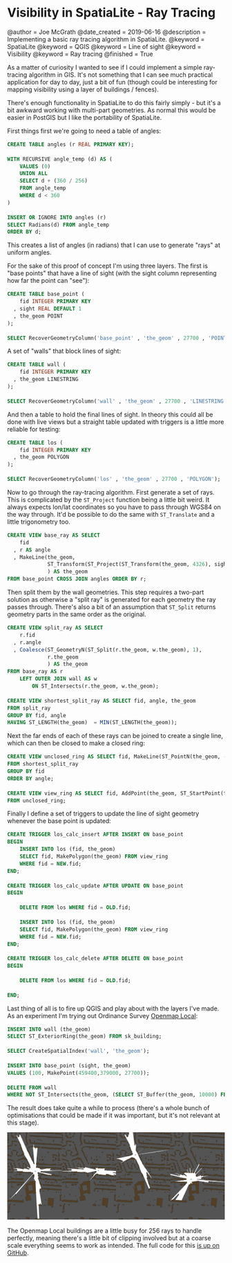 # Visibility in SpatiaLite - Ray Tracing

@author = Joe McGrath
@date_created = 2019-06-16
@description = Implementing a basic ray tracing algorithm in SpatiaLite.
@keyword = SpatiaLite
@keyword = QGIS
@keyword = Line of sight
@keyword = Visibility
@keyword = Ray tracing
@finished = True

As a matter of curiosity I wanted to see if I could implement a simple ray-tracing algorithm in GIS. It's not something that I can see much practical application for day to day, just a bit of fun (though could be interesting for mapping visibility using a layer of buildings / fences).

There's enough functionality in SpatiaLite to do this fairly simply - but it's a bit awkward working with multi-part geometries. As normal this would be easier in PostGIS but I like the portability of SpatiaLite.

First things first we're going to need a table of angles:

```sql
CREATE TABLE angles (r REAL PRIMARY KEY);

WITH RECURSIVE angle_temp (d) AS (
    VALUES (0)
    UNION ALL
    SELECT d + (360 / 256)
    FROM angle_temp
    WHERE d < 360
)

INSERT OR IGNORE INTO angles (r)
SELECT Radians(d) FROM angle_temp
ORDER BY d;
```

This creates a list of angles (in radians) that I can use to generate "rays" at uniform angles.

For the sake of this proof of concept I'm using three layers. The first is "base points" that have a line of sight (with the sight column representing how far the point can "see"):

```sql
CREATE TABLE base_point (
    fid INTEGER PRIMARY KEY
  , sight REAL DEFAULT 1
  , the_geom POINT
);

SELECT RecoverGeometryColumn('base_point' , 'the_geom' , 27700 , 'POINT');
```

A set of "walls" that block lines of sight:

```sql
CREATE TABLE wall (
    fid INTEGER PRIMARY KEY
  , the_geom LINESTRING
);

SELECT RecoverGeometryColumn('wall' , 'the_geom' , 27700 , 'LINESTRING');
```

And then a table to hold the final lines of sight. In theory this could all be done with live views but a straight table updated with triggers is a little more reliable for testing:

```sql
CREATE TABLE los (
    fid INTEGER PRIMARY KEY
  , the_geom POLYGON
);

SELECT RecoverGeometryColumn('los' , 'the_geom' , 27700 , 'POLYGON');
```

Now to go through the ray-tracing algorithm. First generate a set of rays. This is complicated by the ```ST_Project``` function being a little bit weird. It always expects lon/lat coordinates so you have to pass through WGS84 on the way through. It'd be possible to do the same with ```ST_Translate``` and a little trigonometry too.

```sql
CREATE VIEW base_ray AS SELECT
    fid
  , r AS angle
  , MakeLine(the_geom,
             ST_Transform(ST_Project(ST_Transform(the_geom, 4326), sight, r), ST_SRID(the_geom))
             ) AS the_geom
FROM base_point CROSS JOIN angles ORDER BY r;
```

Then split them by the wall geometries. This step requires a two-part solution as otherwise a "split ray" is generated for each geometry the ray passes through. There's also a bit of an assumption that ```ST_Split``` returns geometry parts in the same order as the original.

```sql
CREATE VIEW split_ray AS SELECT
    r.fid
  , r.angle
  , Coalesce(ST_GeometryN(ST_Split(r.the_geom, w.the_geom), 1),
             r.the_geom
             ) AS the_geom
FROM base_ray AS r
    LEFT OUTER JOIN wall AS w
        ON ST_Intersects(r.the_geom, w.the_geom);

CREATE VIEW shortest_split_ray AS SELECT fid, angle, the_geom
FROM split_ray
GROUP BY fid, angle
HAVING ST_LENGTH(the_geom)  = MIN(ST_LENGTH(the_geom));
```

Next the far ends of each of these rays can be joined to create a single line, which can then be closed to make a closed ring:

```sql
CREATE VIEW unclosed_ring AS SELECT fid, MakeLine(ST_PointN(the_geom, -1)) AS the_geom
FROM shortest_split_ray
GROUP BY fid
ORDER BY angle;

CREATE VIEW view_ring AS SELECT fid, AddPoint(the_geom, ST_StartPoint(the_geom)) AS the_geom
FROM unclosed_ring;
```

Finally I define a set of triggers to update the line of sight geometry whenever the base point is updated:

```sql
CREATE TRIGGER los_calc_insert AFTER INSERT ON base_point
BEGIN
    INSERT INTO los (fid, the_geom)
    SELECT fid, MakePolygon(the_geom) FROM view_ring
    WHERE fid = NEW.fid;
END;

CREATE TRIGGER los_calc_update AFTER UPDATE ON base_point
BEGIN

    DELETE FROM los WHERE fid = OLD.fid;

    INSERT INTO los (fid, the_geom)
    SELECT fid, MakePolygon(the_geom) FROM view_ring
    WHERE fid = NEW.fid;
END;

CREATE TRIGGER los_calc_delete AFTER DELETE ON base_point
BEGIN

    DELETE FROM los WHERE fid = OLD.fid;

END;
```

Last thing of all is to fire up QGIS and play about with the layers I've made. As an experiment I'm trying out Ordinance Survey [Openmap Local](https://www.ordnancesurvey.co.uk/business-and-government/products/os-open-map-local.html):

```sql
INSERT INTO wall (the_geom)
SELECT ST_ExteriorRing(the_geom) FROM sk_building;

SELECT CreateSpatialIndex('wall', 'the_geom');

INSERT INTO base_point (sight, the_geom)
VALUES (100, MakePoint(459400,379000, 27700));

DELETE FROM wall
WHERE NOT ST_Intersects(the_geom, (SELECT ST_Buffer(the_geom, 10000) FROM base_point));
```

The result does take quite a while to process (there's a whole bunch of optimisations that could be made if it was important, but it's not relevant at this stage).

![Several examples of the ray-tracing algorithm working with ordinance survey building data.](/img/ray-tracing_examples.jpg)

The Openmap Local buildings are a little busy for 256 rays to handle perfectly, meaning there's a little bit of clipping involved but at a coarse scale everything seems to work as intended. The full code for this [is up on GitHub](https://github.com/JosephMcGrath/Misc-scripts/blob/master/SQLite/Ray_Trace.sql).
